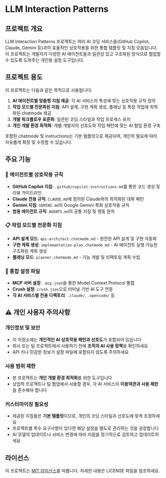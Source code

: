 # LLM Interaction Patterns

## 프로젝트 개요

LLM Interaction Patterns 프로젝트는 여러 AI 코딩 서비스들(GitHub Copilot, Claude, Gemini 등)과의 효율적인 상호작용을 위한 통합 템플릿 및 지침 모음입니다. 이 프로젝트는 개발자가 다양한 AI 에이전트들과 일관성 있고 구조화된 방식으로 협업할 수 있도록 도와주는 개인용 설정 도구입니다.

## 프로젝트 용도

이 프로젝트는 다음과 같은 목적으로 사용됩니다:

1. **AI 에이전트별 맞춤형 지침 제공**: 각 AI 서비스의 특성에 맞는 상호작용 규칙 정의
2. **작업 모드별 전문화된 지침**: API 설계, 구현 계획 생성, 플래닝 등 특정 작업에 최적화된 chatmode 제공  
3. **개발 워크플로우 표준화**: 일관된 코딩 스타일과 작업 프로세스 유지
4. **개인 개발 환경 최적화**: 개별 개발자의 선호도와 작업 패턴에 맞는 AI 협업 환경 구축

포함된 chatmode 및 instructions는 기본 템플릿으로 제공되며, 개인의 필요에 따라 자유롭게 확장 및 수정할 수 있습니다.

## 주요 기능

### 🤖 에이전트별 상호작용 규칙

- **GitHub Copilot 지침**: `.github/copilot-instructions.md`를 통한 코드 생성 및 리뷰 가이드라인
- **Claude 전용 규칙**: `CLAUDE.md`에 정의된 Claude와의 최적화된 대화 패턴
- **Gemini 지침**: `GEMINI.md`의 Google Gemini 특화 상호작용 규칙
- **범용 에이전트 규칙**: `AGENTS.md`의 공통 지침 및 행동 원칙

### 📋 작업 모드별 전문화 지침

- **API 설계 모드**: `api-architect.chatmode.md` - 완전한 API 설계 및 구현 자동화
- **구현 계획 생성**: `implemantation-plan.chatmode.md` - AI 에이전트 실행 가능한 구조화된 계획 생성
- **플래닝 모드**: `planner.chatmode.md` - 기능 개발 및 리팩토링 계획 수립

### 🔧 통합 설정 파일

- **MCP 서버 설정**: `.mcp.json`을 통한 Model Context Protocol 통합
- **Crush 설정**: `crush.json`으로 터미널 기반 AI 도구 연동
- **각 AI 서비스별 전용 디렉토리**: `.claude/`, `.opencode/` 등

## ⚠️ 개인 사용자 주의사항

### 개인정보 및 보안

- 이 저장소에는 **개인적인 AI 상호작용 패턴과 선호도**가 포함되어 있습니다
- 회사 또는 팀 프로젝트에서 사용하기 전에 **조직의 AI 사용 정책**을 확인하세요
- API 키나 민감한 정보가 설정 파일에 포함되지 않도록 주의하세요

### 사용 범위 제한

- 본 프로젝트는 **개인 개발 환경 최적화**를 위한 도구입니다
- 상업적 프로젝트나 팀 협업에서 사용할 경우, 각 AI 서비스의 **이용약관과 사용 제한**을 준수해야 합니다

### 커스터마이징 필요성

- 제공된 지침들은 **기본 템플릿**이므로, 개인의 코딩 스타일과 선호도에 맞게 조정하세요
- 프로젝트별 특수 요구사항이 있다면 해당 설정을 별도로 관리하는 것을 권장합니다
- AI 모델의 업데이트나 서비스 변경에 따라 지침을 정기적으로 검토하고 업데이트하세요

## 라이선스

이 프로젝트는 [MIT 라이선스](LICENSE)를 따릅니다. 자세한 내용은 LICENSE 파일을 참조하세요.
